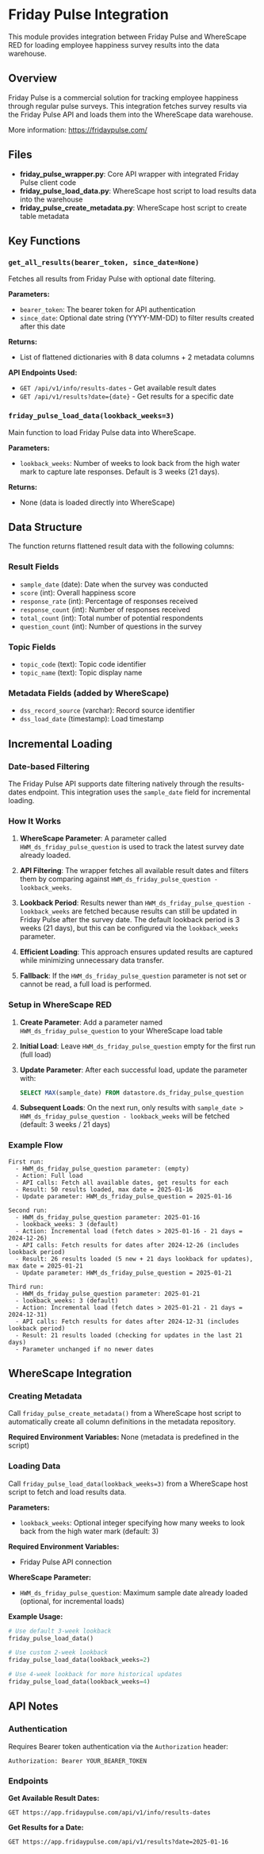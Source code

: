 # Friday Pulse Integration

This module provides integration between Friday Pulse and WhereScape RED for loading employee happiness survey results into the data warehouse.

## Overview

Friday Pulse is a commercial solution for tracking employee happiness through regular pulse surveys. This integration fetches survey results via the Friday Pulse API and loads them into the WhereScape data warehouse.

More information: https://fridaypulse.com/

## Files

- **friday_pulse_wrapper.py**: Core API wrapper with integrated Friday Pulse client code
- **friday_pulse_load_data.py**: WhereScape host script to load results data into the warehouse
- **friday_pulse_create_metadata.py**: WhereScape host script to create table metadata

## Key Functions

### `get_all_results(bearer_token, since_date=None)`

Fetches all results from Friday Pulse with optional date filtering.

**Parameters:**
- `bearer_token`: The bearer token for API authentication
- `since_date`: Optional date string (YYYY-MM-DD) to filter results created after this date

**Returns:**
- List of flattened dictionaries with 8 data columns + 2 metadata columns

**API Endpoints Used:**
- `GET /api/v1/info/results-dates` - Get available result dates
- `GET /api/v1/results?date={date}` - Get results for a specific date

### `friday_pulse_load_data(lookback_weeks=3)`

Main function to load Friday Pulse data into WhereScape.

**Parameters:**
- `lookback_weeks`: Number of weeks to look back from the high water mark to capture late responses. Default is 3 weeks (21 days).

**Returns:**
- None (data is loaded directly into WhereScape)

## Data Structure

The function returns flattened result data with the following columns:

### Result Fields
- `sample_date` (date): Date when the survey was conducted
- `score` (int): Overall happiness score
- `response_rate` (int): Percentage of responses received
- `response_count` (int): Number of responses received
- `total_count` (int): Total number of potential respondents
- `question_count` (int): Number of questions in the survey

### Topic Fields
- `topic_code` (text): Topic code identifier
- `topic_name` (text): Topic display name

### Metadata Fields (added by WhereScape)
- `dss_record_source` (varchar): Record source identifier
- `dss_load_date` (timestamp): Load timestamp

## Incremental Loading

### Date-based Filtering

The Friday Pulse API supports date filtering natively through the results-dates endpoint. This integration uses the `sample_date` field for incremental loading.

### How It Works

1. **WhereScape Parameter**: A parameter called `HWM_ds_friday_pulse_question` is used to track the latest survey date already loaded.

2. **API Filtering**: The wrapper fetches all available result dates and filters them by comparing against `HWM_ds_friday_pulse_question - lookback_weeks`.

3. **Lookback Period**: Results newer than `HWM_ds_friday_pulse_question - lookback_weeks` are fetched because results can still be updated in Friday Pulse after the survey date. The default lookback period is 3 weeks (21 days), but this can be configured via the `lookback_weeks` parameter.

4. **Efficient Loading**: This approach ensures updated results are captured while minimizing unnecessary data transfer.

5. **Fallback**: If the `HWM_ds_friday_pulse_question` parameter is not set or cannot be read, a full load is performed.

### Setup in WhereScape RED

1. **Create Parameter**: Add a parameter named `HWM_ds_friday_pulse_question` to your WhereScape load table

2. **Initial Load**: Leave `HWM_ds_friday_pulse_question` empty for the first run (full load)

3. **Update Parameter**: After each successful load, update the parameter with:
   ```sql
   SELECT MAX(sample_date) FROM datastore.ds_friday_pulse_question
   ```

4. **Subsequent Loads**: On the next run, only results with `sample_date > HWM_ds_friday_pulse_question - lookback_weeks` will be fetched (default: 3 weeks / 21 days)

### Example Flow

```
First run:
  - HWM_ds_friday_pulse_question parameter: (empty)
  - Action: Full load
  - API calls: Fetch all available dates, get results for each
  - Result: 50 results loaded, max date = 2025-01-16
  - Update parameter: HWM_ds_friday_pulse_question = 2025-01-16

Second run:
  - HWM_ds_friday_pulse_question parameter: 2025-01-16
  - lookback_weeks: 3 (default)
  - Action: Incremental load (fetch dates > 2025-01-16 - 21 days = 2024-12-26)
  - API calls: Fetch results for dates after 2024-12-26 (includes lookback period)
  - Result: 26 results loaded (5 new + 21 days lookback for updates), max date = 2025-01-21
  - Update parameter: HWM_ds_friday_pulse_question = 2025-01-21

Third run:
  - HWM_ds_friday_pulse_question parameter: 2025-01-21
  - lookback_weeks: 3 (default)
  - Action: Incremental load (fetch dates > 2025-01-21 - 21 days = 2024-12-31)
  - API calls: Fetch results for dates after 2024-12-31 (includes lookback period)
  - Result: 21 results loaded (checking for updates in the last 21 days)
  - Parameter unchanged if no newer dates
```
## WhereScape Integration

### Creating Metadata

Call `friday_pulse_create_metadata()` from a WhereScape host script to automatically create all column definitions in the metadata repository.

**Required Environment Variables:**
None (metadata is predefined in the script)

### Loading Data

Call `friday_pulse_load_data(lookback_weeks=3)` from a WhereScape host script to fetch and load results data.

**Parameters:**
- `lookback_weeks`: Optional integer specifying how many weeks to look back from the high water mark (default: 3)

**Required Environment Variables:**
- Friday Pulse API connection

**WhereScape Parameter:**
- `HWM_ds_friday_pulse_question`: Maximum sample date already loaded (optional, for incremental loads)

**Example Usage:**
```python
# Use default 3-week lookback
friday_pulse_load_data()

# Use custom 2-week lookback
friday_pulse_load_data(lookback_weeks=2)

# Use 4-week lookback for more historical updates
friday_pulse_load_data(lookback_weeks=4)
```

## API Notes

### Authentication

Requires Bearer token authentication via the `Authorization` header:
```
Authorization: Bearer YOUR_BEARER_TOKEN
```

### Endpoints

**Get Available Result Dates:**
```
GET https://app.fridaypulse.com/api/v1/info/results-dates
```

**Get Results for a Date:**
```
GET https://app.fridaypulse.com/api/v1/results?date=2025-01-16
```
